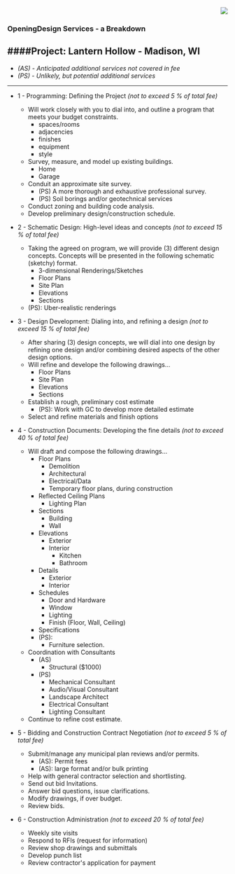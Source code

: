 
<img style="float: right" src="https://raw.githubusercontent.com/OpeningDesign/OpeningDesign.github.io/master/assets/images/icon.png" />
<div style="clear:right"></div>

### OpeningDesign Services - a Breakdown

####Project: Lantern Hollow - Madison, WI
---
* *(AS) - Anticipated additional services not covered in fee*
* *(PS) - Unlikely, but potential additional services*

---
* 1 - Programming: Defining the Project *(not to exceed 5 % of total fee)*
    * Will work closely with you to dial into, and outline a program that meets your budget constraints.
        * spaces/rooms
        * adjacencies
        * finishes
        * equipment
        * style
    * Survey, measure, and model up existing buildings.
        * Home
        * Garage
    * Conduit an approximate site survey.
        * (PS) A more thorough and exhaustive professional survey.
        * (PS) Soil borings and/or geotechnical services
    * Conduct zoning and building code analysis.
    * Develop preliminary design/construction schedule.

* 2 - Schematic Design: High-level ideas and concepts *(not to exceed 15 % of total fee)*
    * Taking the agreed on program, we will provide (3) different design concepts. Concepts will be presented in the following schematic (sketchy) format.
        * 3-dimensional Renderings/Sketches
        * Floor Plans
        * Site Plan
        * Elevations
        * Sections
   * (PS): Uber-realistic renderings

* 3 - Design Development: Dialing into, and refining a design *(not to exceed 15 % of total fee)*
    * After sharing (3) design concepts, we will dial into one design by refining one design and/or combining desired aspects of the other design options.
    * Will refine and develope the following drawings...
        * Floor Plans
        * Site Plan
        * Elevations
        * Sections
    * Establish a rough, preliminary cost estimate
        * (PS): Work with GC to develop more detailed estimate
    * Select and refine materials and finish options
* 4 - Construction Documents: Developing the fine details *(not to exceed 40 % of total fee)*
    * Will draft and compose the following drawings...
        * Floor Plans
            * Demolition
            * Architectural
            * Electrical/Data
            * Temporary floor plans, during construction
        * Reflected Ceiling Plans
            * Lighting Plan
        * Sections
            * Building
            * Wall
        * Elevations
            * Exterior
            * Interior
                * Kitchen
                * Bathroom
        * Details
            * Exterior
            * Interior
        * Schedules
            * Door and Hardware
            * Window
            * Lighting
            * Finish (Floor, Wall, Ceiling)
        * Specifications
        * (PS):
            * Furniture selection.
    * Coordination with Consultants
        * (AS)
            * Structural ($1000)
        * (PS)
            * Mechanical Consultant
            * Audio/Visual Consultant
            * Landscape Architect
            * Electrical Consultant
            * Lighting Consultant
    * Continue to refine cost estimate.
* 5 - Bidding and Construction Contract Negotiation *(not to exceed 5 % of total fee)*
    * Submit/manage any municipal plan reviews and/or permits.
        * (AS): Permit fees
        * (AS): large format and/or bulk printing
    * Help with general contractor selection and shortlisting.
    * Send out bid Invitations.
    * Answer bid questions, issue clarifications.
    * Modify drawings, if over budget.
    * Review bids.
* 6 - Construction Administration *(not to exceed 20 % of total fee)*
    * Weekly site visits
    * Respond to RFIs (request for information)
    * Review shop drawings and submittals
    * Develop punch list
    * Review contractor's application for payment

 
